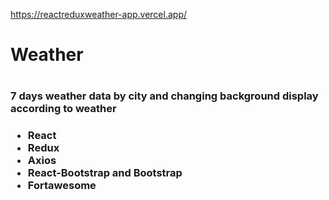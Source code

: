 https://reactreduxweather-app.vercel.app/


<h1>Weather<h1>

<h3>7 days weather data by city and changing background display according to weather<h3>

<ul>
      <li>React</li>
      <li>Redux</li>
      <li>Axios</li>
      <li>React-Bootstrap and Bootstrap</li>
      <li>Fortawesome</li>
   </ul>